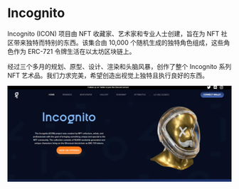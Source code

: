 # Incognito

Incognito (ICON) 项目由 NFT 收藏家、艺术家和专业人士创建，旨在为 NFT 社区带来独特而特别的东西。该集合由 10,000 个随机生成的独特角色组成，这些角色作为 ERC-721 令牌生活在以太坊区块链上。

经过三个多月的规划、原型、设计、渲染和头脑风暴，创作了整个 Incognito 系列 NFT 艺术品。我们力求完美，希望创造出视觉上独特且执行良好的东西。

![nft](01.png)



